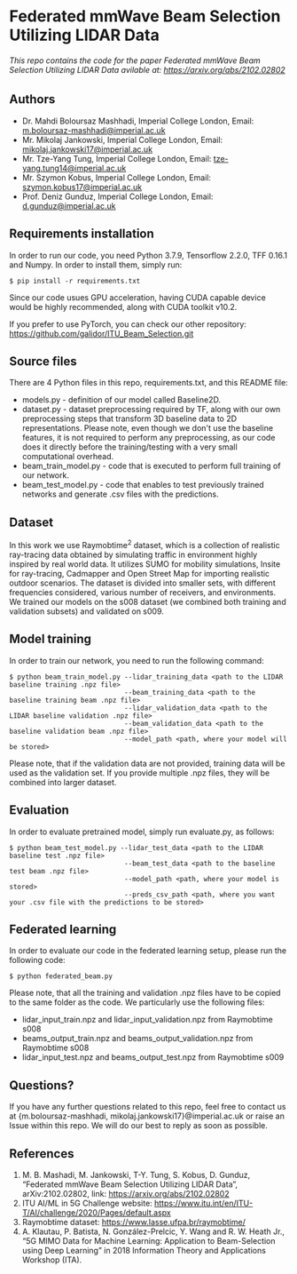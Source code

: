# Federated mmWave Beam Selection Utilizing LIDAR Data

###### This repo contains the code for the paper Federated mmWave Beam Selection Utilizing LIDAR Data avilable at: https://arxiv.org/abs/2102.02802

## Authors

* Dr. Mahdi Boloursaz Mashhadi, Imperial College London, Email: m.boloursaz-mashhadi@imperial.ac.uk
* Mr. Mikolaj Jankowski, Imperial College London, Email: mikolaj.jankowski17@imperial.ac.uk
* Mr. Tze-Yang Tung, Imperial College London, Email: tze-yang.tung14@imperial.ac.uk
* Mr. Szymon Kobus, Imperial College London, Email: szymon.kobus17@imperial.ac.uk
* Prof. Deniz Gunduz, Imperial College London, Email: d.gunduz@imperial.ac.uk

## Requirements installation
In order to run our code, you need Python 3.7.9, Tensorflow 2.2.0, TFF 0.16.1 and Numpy. In order to install them, simply run:
```
$ pip install -r requirements.txt
```
Since our code usues GPU acceleration, having CUDA capable device would be highly recommended, along with CUDA toolkit v10.2.

If you prefer to use PyTorch, you can check our other repository: https://github.com/galidor/ITU_Beam_Selection.git

## Source files
There are 4 Python files in this repo, requirements.txt, and this README file:
* models.py - definition of our model called Baseline2D.
* dataset.py - dataset preprocessing required by TF, along with our own preprocessing steps that transform 3D baseline data to 2D representations. Please note, even though we don't use the baseline features, it is not required to perform any preprocessing, as our code does it directly before the training/testing with a very small computational overhead.
* beam_train_model.py - code that is executed to perform full training of our network.
* beam_test_model.py - code that enables to test previously trained networks and generate .csv files with the predictions.

## Dataset
In this work we use Raymobtime<sup>2</sup> dataset, which is a collection of realistic ray-tracing data obtained by simulating traffic in environment highly inspired by real world data. It utilizes SUMO for mobility simulations, Insite for ray-tracing, Cadmapper and Open Street Map for importing realistic outdoor scenarios. The dataset is divided into smaller sets, with different frequencies considered, various number of receivers, and environments. We trained our models on the s008 dataset (we combined both training and validation subsets) and validated on s009. 

## Model training
In order to train our network, you need to run the following command:

```
$ python beam_train_model.py --lidar_training_data <path to the LIDAR baseline training .npz file>
                             --beam_training_data <path to the baseline training beam .npz file>
                             --lidar_validation_data <path to the LIDAR baseline validation .npz file>
                             --beam_validation_data <path to the baseline validation beam .npz file>
                             --model_path <path, where your model will be stored>
```

Please note, that if the validation data are not provided, training data will be used as the validation set. If you provide multiple .npz files, they will be combined into larger dataset.

## Evaluation
In order to evaluate pretrained model, simply run evaluate.py, as follows:
```
$ python beam_test_model.py --lidar_test_data <path to the LIDAR baseline test .npz file>
                             --beam_test_data <path to the baseline test beam .npz file>
                             --model_path <path, where your model is stored>
                             --preds_csv_path <path, where you want your .csv file with the predictions to be stored>
```

## Federated learning

In order to evaluate our code in the federated learning setup, please run the following code:

```
$ python federated_beam.py
```

Please note, that all the training and validation .npz files have to be copied to the same folder as the code. We particularly use the following files:
* lidar_input_train.npz and lidar_input_validation.npz from Raymobtime s008
* beams_output_train.npz and beams_output_validation.npz from Raymobtime s008
* lidar_input_test.npz and beams_output_test.npz from Raymobtime s009

## Questions?
If you have any further questions related to this repo, feel free to contact us at {m.boloursaz-mashhadi, mikolaj.jankowski17}@imperial.ac.uk or raise an Issue within this repo. We will do our best to reply as soon as possible.
   
## References
1. M. B. Mashadi, M. Jankowski, T-Y. Tung, S. Kobus, D. Gunduz, “Federated mmWave Beam Selection Utilizing LIDAR Data”, arXiv:2102.02802, link: https://arxiv.org/abs/2102.02802
2. ITU AI/ML in 5G Challenge website: https://www.itu.int/en/ITU-T/AI/challenge/2020/Pages/default.aspx
3. Raymobtime dataset: https://www.lasse.ufpa.br/raymobtime/
4. A. Klautau, P. Batista, N. González-Prelcic, Y. Wang and R. W. Heath Jr., “5G MIMO Data for Machine Learning: Application to Beam-Selection using Deep Learning” in 2018 Information Theory and Applications Workshop (ITA).
